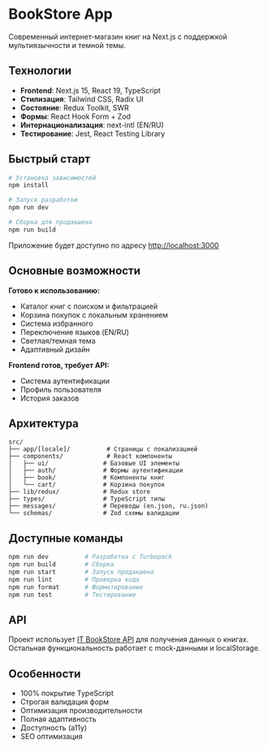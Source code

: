 # BookStore App

Современный интернет-магазин книг на Next.js с поддержкой мультиязычности и темной темы.

## Технологии

- **Frontend**: Next.js 15, React 19, TypeScript
- **Стилизация**: Tailwind CSS, Radix UI
- **Состояние**: Redux Toolkit, SWR
- **Формы**: React Hook Form + Zod
- **Интернационализация**: next-intl (EN/RU)
- **Тестирование**: Jest, React Testing Library

## Быстрый старт

```bash
# Установка зависимостей
npm install

# Запуск разработки
npm run dev

# Сборка для продакшена
npm run build
```

Приложение будет доступно по адресу [http://localhost:3000](http://localhost:3000)

## Основные возможности

**Готово к использованию:**

- Каталог книг с поиском и фильтрацией
- Корзина покупок с локальным хранением
- Система избранного
- Переключение языков (EN/RU)
- Светлая/темная тема
- Адаптивный дизайн

**Frontend готов, требует API:**

- Система аутентификации
- Профиль пользователя
- История заказов

## Архитектура

```
src/
├── app/[locale]/          # Страницы с локализацией
├── components/            # React компоненты
│   ├── ui/               # Базовые UI элементы
│   ├── auth/             # Формы аутентификации
│   ├── book/             # Компоненты книг
│   └── cart/             # Корзина покупок
├── lib/redux/            # Redux store
├── types/                # TypeScript типы
├── messages/             # Переводы (en.json, ru.json)
└── schemas/              # Zod схемы валидации
```

## Доступные команды

```bash
npm run dev          # Разработка с Turbopack
npm run build        # Сборка
npm run start        # Запуск продакшена
npm run lint         # Проверка кода
npm run format       # Форматирование
npm run test         # Тестирование
```

## API

Проект использует [IT BookStore API](https://api.itbook.store) для получения данных о книгах.
Остальная функциональность работает с mock-данными и localStorage.

## Особенности

- 100% покрытие TypeScript
- Строгая валидация форм
- Оптимизация производительности
- Полная адаптивность
- Доступность (a11y)
- SEO оптимизация

